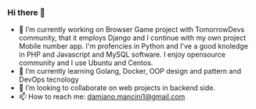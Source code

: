 ### Hi there 👋

- 🔭 I’m currently working on Browser Game project with TomorrowDevs community, that it employs Django and I continue with my own project Mobile number app. I'm profencies in Python and I've a good knoledge in PHP and Javascript and MySQL software. I enjoy opensource community and I use Ubuntu and Centos. 
- 🌱 I’m currently learning Golang, Docker, OOP design and pattern and DevOps tecnology
- 👯 I’m looking to collaborate on web projects in backend side.
- 📫 How to reach me: damiano.mancini1@gmail.com

